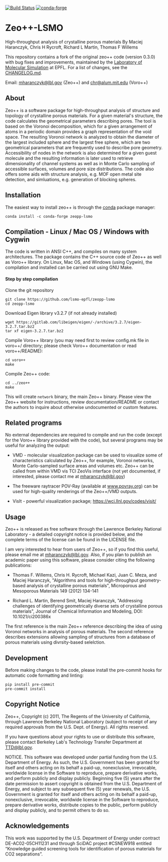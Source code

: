 [![Build Status](https://github.com/lsmo-epfl/zeopp-lsmo/workflows/ci/badge.svg)](https://github.com/lsmo-epfl/zeopp-lsmo/actions)
[![conda-forge](https://img.shields.io/conda/vn/conda-forge/zeopp-lsmo.svg?style=flat)](https://anaconda.org/conda-forge/zeopp-lsmo)

# Zeo++-LSMO

High-throughput analysis of crystalline porous materials
By Maciej Haranczyk, Chris H Rycroft, Richard L Martin, Thomas F Willems

This repository contains a fork of the original zeo++ code (version 0.3.0) with bug fixes and improvements, maintained by the [Laboratory of Molecular Simulation](http://lsmo.epfl.ch/) at EPFL.
For a list of changes, see the [CHANGELOG.md](./CHANGELOG.md).

Email: mharanczyk@lbl.gov (Zeo++) and chr@alum.mit.edu (Voro++)

## About

Zeo++ is a software package for high-throughput analysis of structure
and topology of crystalline porous materials. For a given material's
structure, the code calculates the geometrical parameters describing
pores. The tool is based on the Voronoi decomposition, which for
a given arrangement of atoms in a periodic domain provides a graph
representation of the void space. The resulting Voronoi network
is analyzed to obtain the diameter of the largest included sphere
and the largest free sphere, which are two geometrical parameters
that are frequently used to describe pore geometry. Accessibility
of nodes in the network is also determined for a given guest molecule
and the resulting information is later used to retrieve dimensionality
of channel systems as well as in Monte Carlo sampling of accessible
surfaces, volumes and pore size distributions.
The code also offers some aids with structure analysis, e.g. MOF open
metal site detection, and simluations, e.g. generation of blocking spheres.

## Installation

The easiest way to install zeo++ is through the [conda](https://docs.conda.io/en/latest/) package manager:

```
conda install -c conda-forge zeopp-lsmo
```


## Compilation - Linux / Mac OS / Windows with Cygwin

The code is written in ANSI C++, and compiles on many system architectures. The
package contains the C++ source code of Zeo++ as well as Voro++ library.
On Linux, Mac OS, and Windows (using Cygwin), the compilation and installed
can be carried out using GNU Make.

#### Step by step compilation

Clone the git repository
```
git clone https://github.com/lsmo-epfl/zeopp-lsmo
cd zeopp-lsmo
```

Download Eigen library v3.2.7 (if not already installed)
```
wget https://gitlab.com/libeigen/eigen/-/archive/3.2.7/eigen-3.2.7.tar.bz2
tar xf eigen-3.2.7.tar.bz2
```

Compile Voro++ library (you may need first to review config.mk file in voro++/ directory; please check Voro++ documentation or
read voro++/README):
```
cd voro++
make
```

Compile Zeo++ code:

```
cd ../zeo++
make
```

This will create `network` binary, the main Zeo++ binary.
Please view the Zeo++ website for instructions, review documentation/README or contact the authors to inquire about otherwise undocumented or custom features.

## Related programs

No external dependencies are required to compile and run the code
(except for the Voro++ library provided with the code), but several
programs may be useful for analyzing the output:

- VMD - molecular visualization package can be used to visualize some of
  characteristics calculated by Zeo++, for example, Voronoi networks,
  Monte Carlo-sampled surface areas and volumes etc. Zeo++ can be called
  from within VMD vis TCl ZeoVis interface (not yet documented, if interested,
  please contact me at mharanczyk@lbl.gov)

- The freeware raytracer POV-Ray (available at www.povray.org) can be used for
  high-quality renderings of the Zeo++/VMD outputs.

- VisIt - powerful visualization package; https://wci.llnl.gov/codes/visit/


## Usage

Zeo++ is released as free software through the Lawrence Berkeley National
Laboratory - a detailed copyright notice is provided below, and the complete
terms of the license can be found in the LICENSE file.

I am very interested to hear from users of Zeo++, so if you find this
useful, please email me at mharanczyk@lbl.gov. Also, if you plan to publish an
academic paper using this software, please consider citing the following
publications:

- Thomas F. Willems, Chris H. Rycroft, Michael Kazi, Juan C. Meza,
  and Maciej Haranczyk, "Algorithms and tools for high-throughput
  geometry-based analysis of crystalline porous materials",
  Microporous and Mesoporous Materials 149 (2012) 134-141

- Richard L. Martin, Berend Smit, Maciej Haranczyk, "Addressing challenges
  of identifying geometrically diverse sets of crystalline porous materials",
  Journal of Chemical Information and Modeling, DOI: 10.1021/ci200386x


The first reference is the main Zeo++ reference describing the idea of
using Voronoi networks in analysis of porous materials. The second reference
describes extensions allowing sampling of structures from a database of
porous materials using divrsity-based selelction.

## Development

Before making changes to the code, please install the pre-commit hooks for automatic code formatting and linting:
```
pip install pre-commit
pre-commit install
```

## Copyright Notice

Zeo++, Copyright (c) 2011, The Regents of the
University of California, through Lawrence Berkeley National
Laboratory (subject to receipt of any required approvals from the U.S.
Dept. of Energy).  All rights reserved.

If you have questions about your rights to use or distribute this
software, please contact Berkeley Lab's Technology Transfer Department
at  TTD@lbl.gov.

NOTICE.  This software was developed under partial funding from the
U.S. Department of Energy.  As such, the U.S. Government has been
granted for itself and others acting on its behalf a paid-up,
nonexclusive, irrevocable, worldwide license in the Software to
reproduce, prepare derivative works, and perform publicly and display
publicly.  Beginning five (5) years after the date permission to
assert copyright is obtained from the U.S. Department of Energy, and
subject to any subsequent five (5) year renewals, the U.S. Government
is granted for itself and others acting on its behalf a paid-up,
nonexclusive, irrevocable, worldwide license in the Software to
reproduce, prepare derivative works, distribute copies to the public,
perform publicly and display publicly, and to permit others to do so.


## Acknowledgements

This work was supported by the U.S. Department of Energy under
contract DE-AC02-05CH11231 and through SciDAC project #CSNEW918
entitled “Knowledge guided screening tools for identification
of porous materials for CO2 separations”.
